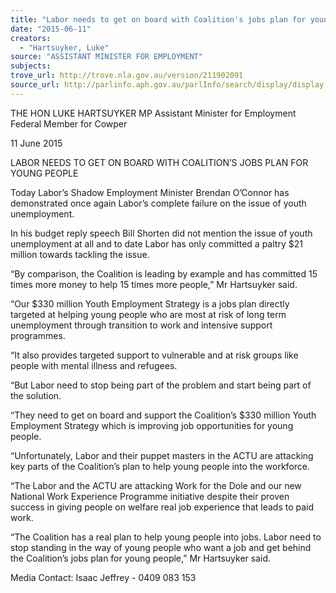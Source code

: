```yaml
---
title: "Labor needs to get on board with Coalition's jobs plan for young people"
date: "2015-06-11"
creators:
  - "Hartsuyker, Luke"
source: "ASSISTANT MINISTER FOR EMPLOYMENT"
subjects:
trove_url: http://trove.nla.gov.au/version/211902091
source_url: http://parlinfo.aph.gov.au/parlInfo/search/display/display.w3p;query=Id%3A%22media/pressrel/3887768%22
---
```


 

 THE HON LUKE HARTSUYKER MP  Assistant Minister for Employment  Federal Member for Cowper    

 11 June 2015 

 

 LABOR NEEDS TO GET ON BOARD WITH COALITION’S JOBS  PLAN FOR YOUNG PEOPLE    

 Today Labor’s Shadow Employment Minister Brendan O’Connor has demonstrated once  again Labor’s complete failure on the issue of youth unemployment.    

 In his budget reply speech Bill Shorten did not mention the issue of youth unemployment  at all and to date Labor has only committed a paltry $21 million towards tackling the  issue.    

 “By comparison, the Coalition is leading by example and has committed 15 times more  money to help 15 times more people,” Mr Hartsuyker said.    

 “Our $330 million Youth Employment Strategy is a jobs plan directly targeted at helping  young people who are most at risk of long term unemployment through transition to work  and intensive support programmes.    

 “It also provides targeted support to vulnerable and at risk groups like people with mental  illness and refugees.    

 “But Labor need to stop being part of the problem and start being part of the solution.    

 “They need to get on board and support the Coalition’s $330 million Youth Employment  Strategy which is improving job opportunities for young people.    

 “Unfortunately, Labor and their puppet masters in the ACTU are attacking key parts of  the Coalition’s plan to help young people into the workforce.    

 “The Labor and the ACTU are attacking Work for the Dole and our new National Work  Experience Programme initiative despite their proven success in giving people on  welfare real job experience that leads to paid work.    

 “The Coalition has a real plan to help young people into jobs. Labor need to stop  standing in the way of young people who want a job and get behind the Coalition’s jobs  plan for young people,” Mr Hartsuyker said.    

 Media Contact:  Isaac Jeffrey - 0409 083 153   

